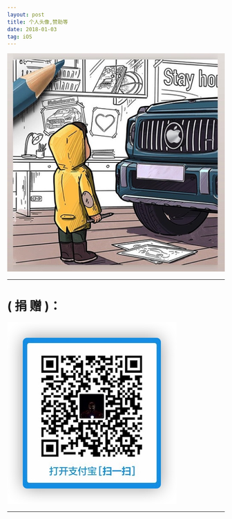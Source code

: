 ```yaml
---
layout: post
title: 个人头像,赞助等
date: 2018-01-03 
tag: iOS
---
```



![](/media/1.png)
　　


---
#               ( 捐 赠  )：
![](/images/payimg/zhifu.jpg)

---
